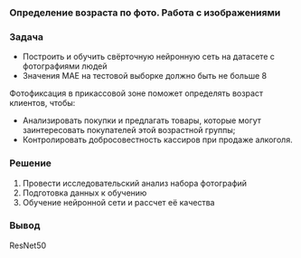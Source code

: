 ### Определение возраста по фото. Работа с изображениями

### Задача

- Построить и обучить свёрточную нейронную сеть на датасете с фотографиями людей
- Значения MAE на тестовой выборке должно быть не больше 8

Фотофиксация в прикассовой зоне поможет определять возраст клиентов, чтобы:
- Анализировать покупки и предлагать товары, которые могут заинтересовать покупателей этой возрастной группы;
- Контролировать добросовестность кассиров при продаже алкоголя.

### Решение
1. Провести исследовательский анализ набора фотографий
2. Подготовка данных к обучению
3. Обучение нейронной сети и рассчет её качества

### Вывод 


 ResNet50
